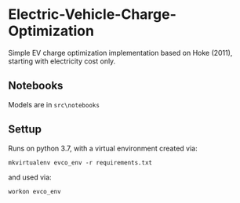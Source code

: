 # Electric-Vehicle-Charge-Optimization
Simple EV charge optimization implementation based on Hoke (2011), starting with electricity cost only.

## Notebooks

Models are in `src\notebooks`


## Settup
Runs on python 3.7, with a virtual environment created via:

	mkvirtualenv evco_env -r requirements.txt

and used via:

	workon evco_env